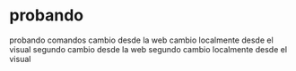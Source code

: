 # probando
probando comandos
cambio desde la web
cambio localmente desde el visual
segundo cambio desde la web
segundo cambio localmente desde el visual